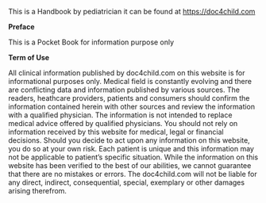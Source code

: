 This is a Handbook by pediatrician it can be found at 
https://doc4child.com

**Preface**

This is a Pocket Book for information purpose only

**Term of Use**

All clinical information published by doc4child.com on this website is for informational purposes only. Medical field is constantly evolving and there are conflicting data and information published by various sources. The readers, heathcare providers, patients and consumers should confirm the information contained herein with other sources and review the information with a qualified physician. The information is not intended to replace medical advice offered by qualified physicians. You should not rely on information received by this website for medical, legal or financial decisions. Should you decide to act upon any information on this website, you do so at your own risk. Each patient is unique and this information may not be applicable to patient’s specific situation. While the information on this website has been verified to the best of our abilities, we cannot guarantee that there are no mistakes or errors. The doc4child.com will not be liable for any direct, indirect, consequential, special, exemplary or other damages arising therefrom.